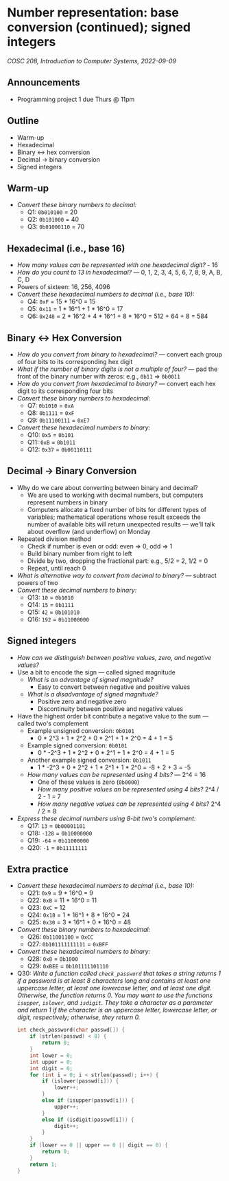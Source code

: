 # Number representation: base conversion (continued); signed integers
_COSC 208, Introduction to Computer Systems, 2022-09-09_

## Announcements
* Programming project 1 due Thurs @ 11pm

## Outline
* Warm-up
* Hexadecimal
* Binary <-> hex conversion
* Decimal -> binary conversion
* Signed integers

## Warm-up
* _Convert these binary numbers to decimal:_
    * Q1: `0b010100` = 20
    * Q2: `0b101000` = 40
    * Q3: `0b01000110` = 70

## Hexadecimal (i.e., base 16)
* _How many values can be represented with one hexadecimal digit?_ - 16
* _How do you count to 13 in hexadecimal?_ — 0, 1, 2, 3, 4, 5, 6, 7, 8, 9, A, B, C, D
* Powers of sixteen: 16, 256, 4096
* _Convert these hexadecimal numbers to decimal (i.e., base 10):_
    * Q4: `0xF` = 15 * 16^0 = 15
    * Q5: `0x11` = 1 * 16^1 + 1 * 16^0 = 17
    * Q6: `0x248` = 2 * 16^2 + 4 * 16^1 + 8 * 16^0 = 512 + 64 + 8 = 584

## Binary <-> Hex Conversion
* _How do you convert from binary to hexadecimal?_ — convert each group of four bits to its corresponding hex digit
* _What if the number of binary digits is not a multiple of four?_ — pad the front of the binary number with zeros: e.g., `0b11` => `0b0011`
* _How do you convert from hexadecimal to binary?_ — convert each hex digit to its corresponding four bits
* _Convert these binary numbers to hexadecimal:_ 
    * Q7: `0b1010` = `0xA`
    * Q8: `0b1111` = `0xF`
    * Q9: `0b11100111` = `0xE7`
* _Convert these hexadecimal numbers to binary:_
    * Q10: `0x5` = `0b101`
    * Q11: `0xB` = `0b1011`
    * Q12: `0x37` = `0b00110111`

## Decimal -> Binary Conversion
* Why do we care about converting between binary and decimal?
    * We are used to working with decimal numbers, but computers represent numbers in binary 
    * Computers allocate a fixed number of bits for different types of variables; mathematical operations whose result exceeds the number of available bits will return unexpected results — we'll talk about overflow (and underflow) on Monday
* Repeated division method
    * Check if number is even or odd: even => 0, odd => 1
    * Build binary number from right to left
    * Divide by two, dropping the fractional part: e.g., 5/2 = 2, 1/2 = 0
    * Repeat, until reach 0
* _What is alternative way to convert from decimal to binary?_ — subtract powers of two
* _Convert these decimal numbers to binary:_
    * Q13: `10` = `0b1010`
    * Q14: `15` = `0b1111`
    * Q15: `42` = `0b101010`
    * Q16: `192` = `0b11000000`

## Signed integers
* _How can we distinguish between positive values, zero, and negative values?_
* Use a bit to encode the sign — called signed magnitude
    * _What is an advantage of signed magnitude?_
        * Easy to convert between negative and positive values
    * _What is a disadvantage of signed magnitude?_
        * Positive zero and negative zero
        * Discontinuity between positive and negative values
* Have the highest order bit contribute a negative value to the sum — called two's complement
    * Example unsigned conversion: `0b0101`
        * 0 * 2^3 + 1 * 2^2 + 0 * 2^1 + 1 * 2^0 = 4 + 1 = 5
    * Example signed conversion: `0b0101`
        * 0 * -2^3 + 1 * 2^2 + 0 * 2^1 + 1 * 2^0 = 4 + 1 = 5
    * Another example signed conversion: `0b1011`
        * 1 * -2^3 + 0 * 2^2 + 1 * 2^1 + 1 * 2^0 = -8 + 2 + 3 = -5
    * _How many values can be represented using 4 bits?_ — 2^4 = 16
        * One of these values is zero (`0b0000`)
        * _How many positive values an be represented using 4 bits?_ 2^4 / 2 - 1 = 7
        * _How many negative values can be represented using 4 bits?_ 2^4 / 2 = 8
* _Express these decimal numbers using 8-bit two's complement:_
    * Q17: `13` = `0b00001101`
    * Q18: `-128` = `0b10000000`
    * Q19: `-64` = `0b11000000`
    * Q20: `-1` = `0b11111111`

## Extra practice
* _Convert these hexadecimal numbers to decimal (i.e., base 10):_
    * Q21: `0x9` = 9 * 16^0 = 9
    * Q22: `0xB` = 11 * 16^0 = 11
    * Q23: `0xC` = 12
    * Q24: `0x18` = 1 * 16^1 + 8 * 16^0 = 24
    * Q25: `0x30` = 3 * 16^1 + 0 * 16^0 = 48
* _Convert these binary numbers to hexadecimal:_ 
    * Q26: `0b11001100` = `0xCC`
    * Q27: `0b101111111111` = `0xBFF`
* _Convert these hexadecimal numbers to binary:_
    * Q28: `0x8` = `0b1000`
    * Q29: `0xBEE` = `0b101111101110`
* Q30: _Write a function called `check_password` that takes a string  returns 1 if a password is at least 8 characters long and contains at least one uppercase letter, at least one lowercase letter, and at least one digit. Otherwise, the function returns 0. You may want to use the functions `isupper`, `islower`, and `isdigit`. They take a character as a parameter and return 1 if the character is an uppercase letter, lowercase letter, or digit, respectively; otherwise, they return 0._
    ```C
    int check_password(char passwd[]) {
        if (strlen(passwd) < 8) {
            return 0;
        }
        int lower = 0;
        int upper = 0;
        int digit = 0;
        for (int i = 0; i < strlen(passwd); i++) {
            if (islower(passwd[i])) {
                lower++;
            }
            else if (isupper(passwd[i])) {
                upper++;
            }
            else if (isdigit(passwd[i])) {
                digit++;
            }
        }
        if (lower == 0 || upper == 0 || digit == 0) {
            return 0;
        }
        return 1;
    }
    ```